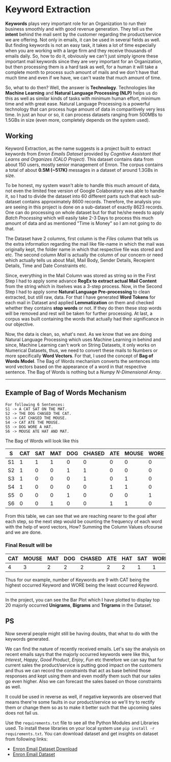 # Keyword Extraction

**Keywords** plays very important role for an Organization to run their business smoothly and with good revenue generation. They tell us the **intent** behind the mail sent by the customer regarding the product/service we are offering. Not only in emails, it can be used in several fields as well. But finding keywords is not an easy task, it takes a lot of time especially when you are working with a large firm and they receive thousands of emails daily. So, how to do it, obviously we can't just simply ignore these important mail keywords since they are very important for an Organization, but then processing them is a hard task as well, for a human it will take a complete month to process such amount of mails and we don't have that much time and even if we have, we can't waste that much amount of time.

So, what to do then? Well, the answer is **Technology**. Technologies like **Machine Learning** and **Natural Language Processing (NLP)** helps us do this as well as similar kinds of tasks with minimum human effort, minimum time and with great ease. Natural Language Processing is a powerful technology that can process huge amount of data in comparitively very less time. In just an hour or so, it can process datasets ranging from 500MBs to 1.5GBs in size (even more, completely depends on the system used).

## Working

Keyword Extraction, as the name suggests is a project built to extract keywords from _Enron Emails Dataset_ provided by _Cognitive Assistant that Learns and Organizes (CALO Project)_. This dataset contains data from about 150 users, mostly senior management of Enron. The corpus contains a total of about **0.5M (~517K)** messages in a dataset of around 1.3GBs in size.

To be honest, my system wasn't able to handle this much amount of data, not even the limited free version of Google Colaboratory was able to handle it, so I had to divide the dataset into 60 different parts such that each sub-dataset contains approximately 8600 records. Therefore, the analysis you are seeing in this project is done on a sub-dataset of exactly 8623 records. One can do processing on whole dataset but for that he/she needs to apply _Batch Processing_ which will easily take 2-3 Days to process this much amount of data and as mentioned "Time is Money" so I am not going to do that.

The Dataset have 2 columns, first column is the _Files_ column that tells us the extra information regarding the mail like file-name in which the mail was originally kept, the folder name in which that respective file was stored and etc. The second column _Mail_ is actually the column of our concern or need which actually tells us about Mail, Mail Body, Sender Details, Recepient Details, Time and Date Constraints etc.

Since, everything in the Mail Column was stored as string so in the First Step I had to apply some advance **RegEx to extract actual Mail Content** from the string which in itselves was a 3-step process. Now, in the Second Step I had to apply some **Natural Language Pre-processing** to clean extracted, but still raw, data. For that I have generated **Word Tokens** for each mail in Dataset and applied **Lemmatization** on them and checked whether they contains **stop words** or not. If they do then these stop words will be removed and rest will be taken for further processing. At last, a corpus was built containing the words that actually had their significance in our objective.

Now, the data is clean, so, what's next. As we know that we are doing Natural Language Processing which uses Machine Learning in behind and since, Machine Learning can't work on String Datasets, it only works on Numerical Datasets, thus, we need to convert these mails to Numbers or more specifically **Word Vectors**. For that, I used the concept of **Bag of Words Model**. The Bag of Words mechanism converts the sentences into word vectors based on the appearance of a word in that respective sentence. The Bag of Words is nothing but a _Numpy N-Dimensional Array_.

---
## Example of Bag of Words Mechanism

```
For following 6 Sentences:
S1 -> A CAT SAT ON THE MAT.
S2 -> THE DOG CHASED THE CAT.
S3 -> CAT CHASED THE MOUSE.
S4 -> CAT ATE THE MOUSE.
S5 -> DOG WORE A HAT.
S6 -> MOUSE ATE HAT AND MAT.
```

The Bag of Words will look like this

| S | CAT | SAT | MAT | DOG | CHASED | ATE | MOUSE | WORE | HAT
| --- | --- | --- | --- | --- | --- | --- | --- | --- | --- |
| S1 | 1 | 1 | 1 | 0 | 0 | 0 | 0 | 0 | 0 |
| S2 | 1 | 0 | 0 | 1 | 1 | 0 | 0 | 0 | 0 |
| S3 | 1 | 0 | 0 | 0 | 1 | 0 | 1 | 0 | 0 |
| S4 | 1 | 0 | 0 | 0 | 0 | 1 | 1 | 0 | 0 |
| S5 | 0 | 0 | 0 | 1 | 0 | 0 | 0 | 1 | 1 |
| S6 | 0 | 0 | 1 | 0 | 0 | 1 | 1 | 0 | 1 |

From this table, we can see that we are reaching nearer to the goal after each step, so the next step would be counting the frequency of each word with the help of word vectors, How? Summing the Column Values ofcourse and we are done.

### Final Result will be

| CAT | MOUSE | MAT | DOG | CHASED | ATE | HAT | SAT | WORE
| --- | --- | --- | --- | --- | --- | --- | --- | --- |
| 4 | 3 | 2 | 2 | 2 | 2 | 2 | 1 | 1 |

Thus for our example, number of Keywords are 9 with CAT being the highest occurred Keyword and WORE being the least occurred Keyword.

---

In the project, you can see the Bar Plot which I have plotted to display top 20 majorly occurred **Unigrams**, **Bigrams** and **Trigrams** in the Dataset.

## PS

Now several people might still be having doubts, that what to do with the keywords generated.

We can find the nature of recently received emails. Let's say the analysis on recent emails says that the majorly occurred keywords were like this, _Interest_, _Happy_, _Good Product_, _Enjoy_, _Fun_ etc therefore we can say that for current sales the product/service is putting good impact on the customers and thus we can record the constraints that act as base behind those responses and kept using them and even modify them such that our sales go even higher. Also we can forecast the sales based on those constraints as well. 

It could be used in reverse as well, if negative keywords are observed that means there're some faults in our product/service so we'll try to rectify them or change them so as to make it better such that the upcoming sales does not fail us.

Use the `requirements.txt` file to see all the Python Modules and Libraries used. To install these libraries on your local system use `pip install -r requirements.txt`. You can download dataset and get insights on dataset from following links:
- [Enron Email Dataset Download](https://www.kaggle.com/wcukierski/enron-email-dataset/download)
- [Enron Email Dataset](https://www.cs.cmu.edu/~enron/)